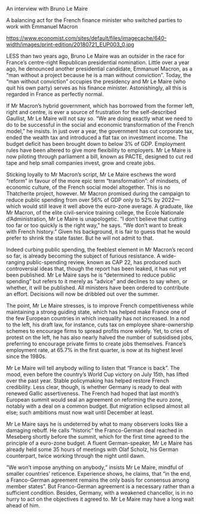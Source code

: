 An interview with Bruno Le Maire

A balancing act for the French finance minister who switched parties to work with Emmanuel Macron

https://www.economist.com/sites/default/files/imagecache/640-width/images/print-edition/20180721_EUP003_0.jpg


LESS than two years ago, Bruno Le Maire was an outsider in the race for France’s centre-right Republican presidential nomination. Little over a year ago, he denounced another presidential candidate, Emmanuel Macron, as a “man without a project because he is a man without conviction”. Today, the “man without conviction” occupies the presidency and Mr Le Maire (who quit his own party) serves as his finance minister. Astonishingly, all this is regarded in France as perfectly normal.

If Mr Macron’s hybrid government, which has borrowed from the former left, right and centre, is ever a source of frustration for the self-described Gaullist, Mr Le Maire will not say so. “We are doing exactly what we need to do to be successful in the social and economic transformation of the French model,” he insists. In just over a year, the government has cut corporate tax, ended the wealth tax and introduced a flat tax on investment income. The budget deficit has been brought down to below 3% of GDP. Employment rules have been altered to give more flexibility to employers. Mr Le Maire is now piloting through parliament a bill, known as PACTE, designed to cut red tape and help small companies invest, grow and create jobs.

Sticking loyally to Mr Macron’s script, Mr Le Maire eschews the word “reform” in favour of the more epic term “transformation”: of mindsets, of economic culture, of the French social model altogether. This is no Thatcherite project, however. Mr Macron promised during the campaign to reduce public spending from over 56% of GDP only to 52% by 2022—which would still leave it well above the euro-zone average. A graduate, like Mr Macron, of the elite civil-service training college, the Ecole Nationale d’Administration, Mr Le Maire is unapologetic. “I don’t believe that cutting too far or too quickly is the right way,” he says. “We don’t want to break with French history.” Given his background, it is fair to guess that he would prefer to shrink the state faster. But he will not admit to that.

Indeed curbing public spending, the feeblest element in Mr Macron’s record so far, is already becoming the subject of furious resistance. A wide-ranging public-spending review, known as CAP 22, has produced such controversial ideas that, though the report has been leaked, it has not yet been published. Mr Le Maire says he is “determined to reduce public spending” but refers to it merely as “advice” and declines to say when, or whether, it will be published. All ministers have been ordered to contribute an effort. Decisions will now be dribbled out over the summer.

The point, Mr Le Maire stresses, is to improve French competitiveness while maintaining a strong guiding state, which has helped make France one of the few European countries in which inequality has not increased. In a nod to the left, his draft law, for instance, cuts tax on employee share-ownership schemes to encourage firms to spread profits more widely. Yet, to cries of protest on the left, he has also nearly halved the number of subsidised jobs, preferring to encourage private firms to create jobs themselves. France’s employment rate, at 65.7% in the first quarter, is now at its highest level since the 1980s.

Mr Le Maire will tell anybody willing to listen that “France is back”. The mood, even before the country’s World Cup victory on July 15th, has lifted over the past year. Stable policymaking has helped restore French credibility. Less clear, though, is whether Germany is ready to deal with renewed Gallic assertiveness. The French had hoped that last month’s European summit would seal an agreement on reforming the euro zone, notably with a deal on a common budget. But migration eclipsed almost all else; such ambitions must now wait until December at least.

Mr Le Maire says he is undeterred by what to many observers looks like a damaging rebuff. He calls “historic” the Franco-German deal reached in Meseberg shortly before the summit, which for the first time agreed to the principle of a euro-zone budget. A fluent German-speaker, Mr Le Maire has already held some 35 hours of meetings with Olaf Scholz, his German counterpart, twice working through the night until dawn.

“We won’t impose anything on anybody,” insists Mr Le Maire, mindful of smaller countries’ reticence. Experience shows, he claims, that “in the end, a Franco-German agreement remains the only basis for consensus among member states”. But Franco-German agreement is a necessary rather than a sufficient condition. Besides, Germany, with a weakened chancellor, is in no hurry to act on the objectives it agreed to. Mr Le Maire may have a long wait ahead of him.
